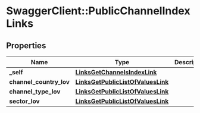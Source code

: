 # SwaggerClient::PublicChannelIndexLinks

## Properties
Name | Type | Description | Notes
------------ | ------------- | ------------- | -------------
**_self** | [**LinksGetChannelsIndexLink**](LinksGetChannelsIndexLink.md) |  | [optional] 
**channel_country_lov** | [**LinksGetPublicListOfValuesLink**](LinksGetPublicListOfValuesLink.md) |  | [optional] 
**channel_type_lov** | [**LinksGetPublicListOfValuesLink**](LinksGetPublicListOfValuesLink.md) |  | [optional] 
**sector_lov** | [**LinksGetPublicListOfValuesLink**](LinksGetPublicListOfValuesLink.md) |  | [optional] 


